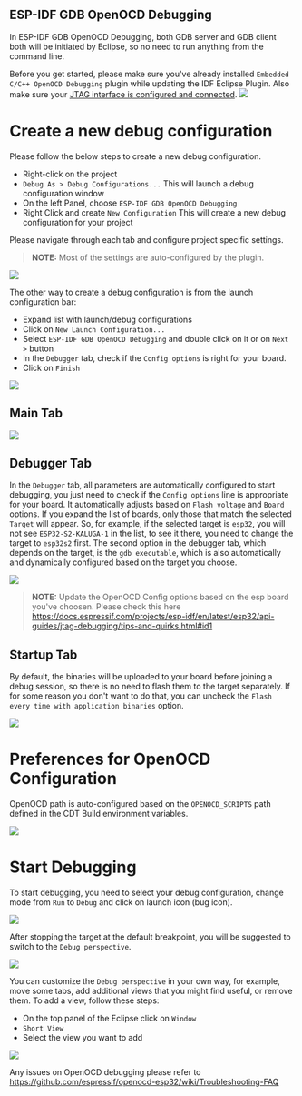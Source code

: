 ## ESP-IDF GDB OpenOCD Debugging
In ESP-IDF GDB OpenOCD Debugging, both GDB server and GDB client both will be initiated by Eclipse, so no need to run anything from the command line.

Before you get started, please make sure you've already installed `Embedded C/C++ OpenOCD Debugging` plugin while updating the IDF Eclipse Plugin.
Also make sure your [JTAG interface is configured and connected](https://docs.espressif.com/projects/esp-idf/en/latest/esp32/api-guides/jtag-debugging/index.html#configure-and-connect-jtag-interface).
![](images/OpenOCDDebug_1.png)

# Create a new debug configuration
Please follow the below steps to create a new debug configuration.
* Right-click on the project
* `Debug As > Debug Configurations...` This will launch a debug configuration window
* On the left Panel, choose `ESP-IDF GDB OpenOCD Debugging`
* Right Click and create `New Configuration` This will create a new debug configuration for your project

Please navigate through each tab and configure project specific settings. 
> **NOTE:**  Most of the settings are auto-configured by the plugin.

![](images/OpenOCDDebug_4.png)


The other way to create a debug configuration is from the launch configuration bar:
* Expand list with launch/debug configurations 
* Click on `New Launch Configuration...`
* Select `ESP-IDF GDB OpenOCD Debugging` and double click on it or on `Next >` button
* In the `Debugger` tab, check if the `Config options` is right for your board.
* Click on `Finish` 

![](images/OpenOCDDebug_9.png)
## Main Tab 
![](images/OpenOCDDebug_5.png)

## Debugger Tab
In the `Debugger` tab, all parameters are automatically configured to start debugging, you just need to check if the `Config options` line is appropriate for your board. It automatically adjusts based on `Flash voltage` and `Board` options. If you expand the list of boards, only those that match the selected `Target` will appear. So, for example, if the selected target is `esp32`, you will not see `ESP32-S2-KALUGA-1` in the list, to see it there, you need to change the target to `esp32s2` first. The second option in the debugger tab, which depends on the target, is the `gdb executable`, which is also automatically and dynamically configured based on the target you choose.


![](images/OpenOCDDebug_6.png)

> **NOTE:**  Update the OpenOCD Config options based on the esp board you've choosen. Please check this here https://docs.espressif.com/projects/esp-idf/en/latest/esp32/api-guides/jtag-debugging/tips-and-quirks.html#id1

## Startup Tab
By default, the binaries will be uploaded to your board before joining a debug session, so there is no need to flash them to the target separately. If for some reason you don't want to do that, you can uncheck the `Flash every time with application binaries` option.

![](images/OpenOCDDebug_7.png)


# Preferences for OpenOCD Configuration
OpenOCD path is auto-configured based on the `OPENOCD_SCRIPTS` path defined in the CDT Build environment variables.

![](images/OpenOCDDebug_2.png)

# Start Debugging

To start debugging, you need to select your debug configuration, change mode from `Run` to `Debug` and click on launch icon (bug icon).

![](images/OpenOCDDebug_10.png)

After stopping the target at the default breakpoint, you will be suggested to switch to the `Debug perspective`.

![](images/OpenOCDDebug_11.png)

You can customize the `Debug perspective` in your own way, for example, move some tabs, add additional views that you might find useful, or remove them. To add a view, follow these steps:
* On the top panel of the Eclipse click on `Window`
* `Short View`
* Select the view you want to add

![](images/OpenOCDDebug_12.png)

Any issues on OpenOCD debugging please refer to https://github.com/espressif/openocd-esp32/wiki/Troubleshooting-FAQ 
